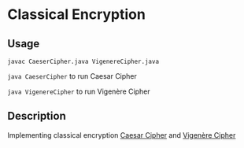 # Classical Encryption

## Usage

`javac CaeserCipher.java VigenereCipher.java`

`java CaeserCipher` to run Caesar Cipher

`java VigenereCipher` to run Vigenère Cipher

## Description

Implementing classical encryption [Caesar Cipher](https://en.wikipedia.org/wiki/Caesar_cipher) and [Vigenère Cipher](https://en.wikipedia.org/wiki/Vigenère_cipher)
